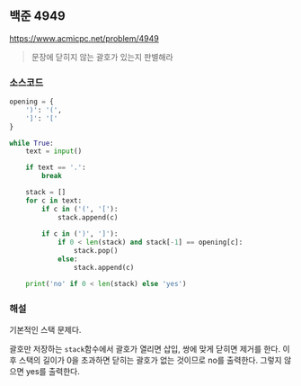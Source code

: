 ## 백준 4949
https://www.acmicpc.net/problem/4949

> 문장에 닫히지 않는 괄호가 있는지 판별해라


### 소스코드
```py
opening = {
    ')': '(',
    ']': '['
}

while True:
    text = input()

    if text == '.':
        break

    stack = []
    for c in text:
        if c in ('(', '['):
            stack.append(c)
        
        if c in (')', ']'):
            if 0 < len(stack) and stack[-1] == opening[c]:
                stack.pop()
            else:
                stack.append(c)

    print('no' if 0 < len(stack) else 'yes')

```

### 해설
기본적인 스택 문제다.

괄호만 저장하는 `stack`함수에서 괄호가 열리면 삽입, 쌍에 맞게 닫히면 제거를 한다. 이후 스택의 길이가 0을 초과하면 닫히는 괄호가 없는 것이므로 no를 출력한다. 그렇지 않으면 yes를 출력한다.
